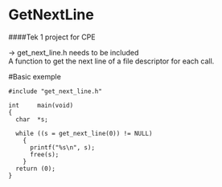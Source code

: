 # GetNextLine
####Tek 1 project for CPE

-> get_next_line.h needs to be included<br />
A function to get the next line of a file descriptor for each call.

#Basic exemple
```
#include "get_next_line.h"

int     main(void)
{
  char  *s;

  while ((s = get_next_line(0)) != NULL)
    {
      printf("%s\n", s);
      free(s);
    }
  return (0);
}
